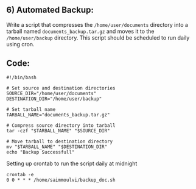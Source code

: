 ## 6) Automated Backup:
Write a script that compresses the `/home/user/documents` directory into a tarball named `documents_backup.tar.gz` and moves it to the `/home/user/backup` directory. This script should be scheduled to run daily using cron.

## Code:
```
#!/bin/bash

# Set source and destination directories
SOURCE_DIR="/home/user/documents"
DESTINATION_DIR="/home/user/backup"

# Set tarball name
TARBALL_NAME="documents_backup.tar.gz"

# Compress source directory into tarball
tar -czf "$TARBALL_NAME" "$SOURCE_DIR"

# Move tarball to destination directory
mv "$TARBALL_NAME" "$DESTINATION_DIR"
echo "Backup Successfull"
```

Setting up crontab to run the script daily at midnight

`crontab -e`   
`0 0 * * * /home/saimmoulvi/backup_doc.sh`
